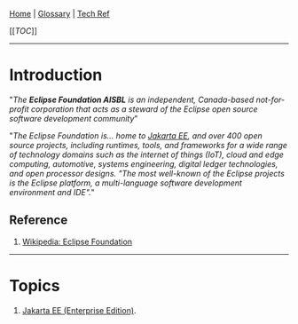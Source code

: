 [Home](/Slalom-LLC/Slalom-Consulting) | [Glossary](/Glossary) | [Tech Ref](/Tech-Ref)

[[_TOC_]]

---
# Introduction
"_The ***Eclipse Foundation AISBL*** is an independent, Canada-based not-for-profit corporation that acts as a steward of the Eclipse open source software development community_"

"_The Eclipse Foundation is... home to [Jakarta EE](/Tech-Ref/Software-Development/Java/Java-Platform-Editions/Jakarta-EE-\(Enterprise-Edition\)), and over 400 open source projects, including runtimes, tools, and frameworks for a wide range of technology domains such as the internet of things (IoT), cloud and edge computing, automotive, systems engineering, digital ledger technologies, and open processor designs. "The most well-known of the Eclipse projects is the Eclipse platform, a multi-language software development environment and IDE"._"

## Reference
1. [Wikipedia: Eclipse Foundation](https://en.wikipedia.org/wiki/Eclipse_Foundation)

---
# Topics
1. [Jakarta EE (Enterprise Edition)](/Tech-Ref/Software-Development/Java/Java-Platform-Editions/Jakarta-EE-\(Enterprise-Edition\)).
